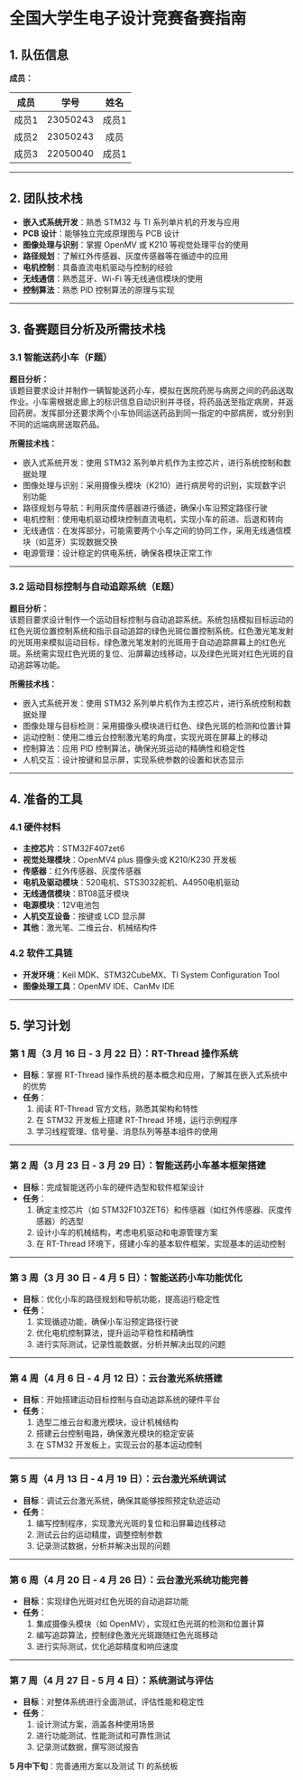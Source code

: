 # 全国大学生电子设计竞赛备赛指南

## 1. 队伍信息

**成员：**

| 成员   | 学号         | 姓名   | 
|:-----:|:-----------:|:-----:|
| 成员1 | 23050243  | 成员1   |  
| 成员2 | 23050243  | 成员 |  
| 成员3 | 22050040 | 成员1 |  

---

## 2. 团队技术栈

- **嵌入式系统开发**：熟悉 STM32 与 TI 系列单片机的开发与应用  
- **PCB 设计**：能够独立完成原理图与 PCB 设计  
- **图像处理与识别**：掌握 OpenMV 或 K210 等视觉处理平台的使用  
- **路径规划**：了解红外传感器、灰度传感器等在循迹中的应用  
- **电机控制**：具备直流电机驱动与控制的经验  
- **无线通信**：熟悉蓝牙、Wi-Fi 等无线通信模块的使用  
- **控制算法**：熟悉 PID 控制算法的原理与实现  

---

## 3. 备赛题目分析及所需技术栈

### 3.1 智能送药小车（F题）

**题目分析：**  
该题目要求设计并制作一辆智能送药小车，模拟在医院药房与病房之间的药品送取作业。小车需根据走廊上的标识信息自动识别并寻径，将药品送至指定病房，并返回药房。发挥部分还要求两个小车协同运送药品到同一指定的中部病房，或分别到不同的远端病房送取药品。

**所需技术栈：**
- 嵌入式系统开发：使用 STM32 系列单片机作为主控芯片，进行系统控制和数据处理  
- 图像处理与识别：采用摄像头模块（K210）进行病房号的识别，实现数字识别功能  
- 路径规划与导航：利用灰度传感器进行循迹，确保小车沿预定路径行驶  
- 电机控制：使用电机驱动模块控制直流电机，实现小车的前进、后退和转向  
- 无线通信：在发挥部分，可能需要两个小车之间的协同工作，采用无线通信模块（如蓝牙）实现数据交换  
- 电源管理：设计稳定的供电系统，确保各模块正常工作  

---

### 3.2 运动目标控制与自动追踪系统（E题）

**题目分析：**  
该题目要求设计制作一个运动目标控制与自动追踪系统。系统包括模拟目标运动的红色光斑位置控制系统和指示自动追踪的绿色光斑位置控制系统。红色激光笔发射的光斑用来模拟运动目标，绿色激光笔发射的光斑用于自动追踪屏幕上的红色光斑。系统需实现红色光斑的复位、沿屏幕边线移动，以及绿色光斑对红色光斑的自动追踪等功能。

**所需技术栈：**
- 嵌入式系统开发：使用 STM32 系列单片机作为主控芯片，进行系统控制和数据处理  
- 图像处理与目标检测：采用摄像头模块进行红色、绿色光斑的检测和位置计算  
- 运动控制：使用二维云台控制激光笔的角度，实现光斑在屏幕上的移动  
- 控制算法：应用 PID 控制算法，确保光斑运动的精确性和稳定性  
- 人机交互：设计按键和显示屏，实现系统参数的设置和状态显示  

---

## 4. 准备的工具

### 4.1 硬件材料

- **主控芯片**：STM32F407zet6  
- **视觉处理模块**：OpenMV4 plus 摄像头或 K210/K230 开发板  
- **传感器**：红外传感器、灰度传感器 
- **电机及驱动模块**：520电机、STS3032舵机、A4950电机驱动  
- **无线通信模块**：BT08蓝牙模块  
- **电源模块**：12V电池包 
- **人机交互设备**：按键或 LCD 显示屏  
- **其他**：激光笔、二维云台、机械结构件  

### 4.2 软件工具链

- **开发环境**：Keil MDK、STM32CubeMX、TI System Configuration Tool  
- **图像处理工具**：OpenMV IDE、CanMv IDE  

---

## 5. 学习计划

### 第 1 周（3 月 16 日 - 3 月 22 日）：RT-Thread 操作系统

- **目标**：掌握 RT-Thread 操作系统的基本概念和应用，了解其在嵌入式系统中的优势  
- **任务**：
  1. 阅读 RT-Thread 官方文档，熟悉其架构和特性  
  2. 在 STM32 开发板上搭建 RT-Thread 环境，运行示例程序  
  3. 学习线程管理、信号量、消息队列等基本组件的使用  

---

### 第 2 周（3 月 23 日 - 3 月 29 日）：智能送药小车基本框架搭建

- **目标**：完成智能送药小车的硬件选型和软件框架设计  
- **任务**：
  1. 确定主控芯片（如 STM32F103ZET6）和传感器（如红外传感器、灰度传感器）的选型  
  2. 设计小车的机械结构，考虑电机驱动和电源管理方案  
  3. 在 RT-Thread 环境下，搭建小车的基本软件框架，实现基本的运动控制  

---

### 第 3 周（3 月 30 日 - 4 月 5 日）：智能送药小车功能优化

- **目标**：优化小车的路径规划和导航功能，提高运行稳定性  
- **任务**：
  1. 实现循迹功能，确保小车沿预定路径行驶  
  2. 优化电机控制算法，提升运动平稳性和精确性  
  3. 进行实际测试，记录性能数据，分析并解决出现的问题  

---

### 第 4 周（4 月 6 日 - 4 月 12 日）：云台激光系统搭建

- **目标**：开始搭建运动目标控制与自动追踪系统的硬件平台  
- **任务**：
  1. 选型二维云台和激光模块，设计机械结构  
  2. 搭建云台控制电路，确保激光模块的稳定安装  
  3. 在 STM32 开发板上，实现云台的基本运动控制  

---

### 第 5 周（4 月 13 日 - 4 月 19 日）：云台激光系统调试

- **目标**：调试云台激光系统，确保其能够按照预定轨迹运动  
- **任务**：
  1. 编写控制程序，实现激光光斑的复位和沿屏幕边线移动  
  2. 测试云台的运动精度，调整控制参数  
  3. 记录测试数据，分析并解决出现的问题  

---

### 第 6 周（4 月 20 日 - 4 月 26 日）：云台激光系统功能完善

- **目标**：实现绿色光斑对红色光斑的自动追踪功能  
- **任务**：
  1. 集成摄像头模块（如 OpenMV），实现红色光斑的检测和位置计算  
  2. 编写追踪算法，控制绿色激光光斑跟随红色光斑移动  
  3. 进行实际测试，优化追踪精度和响应速度  

---

### 第 7 周（4 月 27 日 - 5 月 4 日）：系统测试与评估

- **目标**：对整体系统进行全面测试，评估性能和稳定性  
- **任务**：
  1. 设计测试方案，涵盖各种使用场景  
  2. 进行功能测试、性能测试和可靠性测试  
  3. 记录测试数据，撰写测试报告  

**5 月中下旬**：完善通用方案以及测试 TI 的系统板
